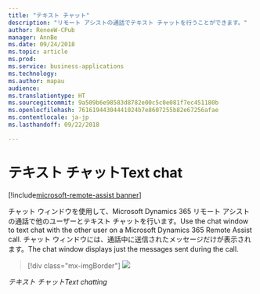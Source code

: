 ```yaml
---
title: "テキスト チャット"
description: "リモート アシストの通話でテキスト チャットを行うことができます。"
author: ReneeW-CPub
manager: AnnBe
ms.date: 09/24/2018
ms.topic: article
ms.prod: 
ms.service: business-applications
ms.technology: 
ms.author: mapau
audience: 
ms.translationtype: HT
ms.sourcegitcommit: 9a509b6e98583d8782e00c5c0e081f7ec451180b
ms.openlocfilehash: 76161944304441024b7e8607255b82e67256afae
ms.contentlocale: ja-jp
ms.lasthandoff: 09/22/2018

---
```


# <a name="text-chat"></a><span data-ttu-id="21c98-103">テキスト チャット</span><span class="sxs-lookup"><span data-stu-id="21c98-103">Text chat</span></span>

[!include[microsoft-remote-assist banner](../includes/microsoft-remote-assist.md)]

<span data-ttu-id="21c98-104">チャット ウィンドウを使用して、Microsoft Dynamics 365 リモート アシストの通話で他のユーザーとテキスト チャットを行います。</span><span class="sxs-lookup"><span data-stu-id="21c98-104">Use the chat window to text chat with the other user on a Microsoft Dynamics 365 Remote Assist call.</span></span> <span data-ttu-id="21c98-105">チャット ウィンドウには、通話中に送信されたメッセージだけが表示されます。</span><span class="sxs-lookup"><span data-stu-id="21c98-105">The chat window displays just the messages sent during the call.</span></span>

> [!div class="mx-imgBorder"]
> ![](media/07834575e1b074a79797cd7ca84c0c2e.jpg)

<span data-ttu-id="21c98-106">*テキスト チャット*</span><span class="sxs-lookup"><span data-stu-id="21c98-106">*Text chatting*</span></span>

<!-- link to user guide 
[Learn more about text chatting in Remote Assist.]()
-->

